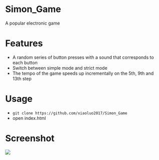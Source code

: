 # Simon_Game
A popular electronic game

# Features
* A random series of button presses with a sound that corresponds to each button
* Switch between simple mode and strict mode
* The tempo of the game speeds up incrementally on the 5th, 9th and 13th step

# Usage
* ```git clone https://github.com/xiaoluo2017/Simon_Game```
* open index.html

# Screenshot
<img src="https://github.com/xiaoluo2017/Simon_Game/blob/images/index.PNG">


